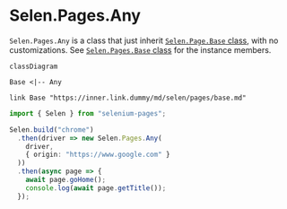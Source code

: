 # Selen.Pages.Any

```Selen.Pages.Any``` is a class that just inherit [```Selen.Page.Base``` class](//inner.link.dummy/md/selen/pages/base.md), with no customizations. See [```Selen.Pages.Base``` class](//inner.link.dummy/md/selen/pages/base.md) for the instance members.

``` mermaid
classDiagram

Base <|-- Any

link Base "https://inner.link.dummy/md/selen/pages/base.md"
```

``` typescript
import { Selen } from "selenium-pages";

Selen.build("chrome")
  .then(driver => new Selen.Pages.Any(
    driver,
    { origin: "https://www.google.com" }
  ))
  .then(async page => {
    await page.goHome();
    console.log(await page.getTitle());
  });
```
